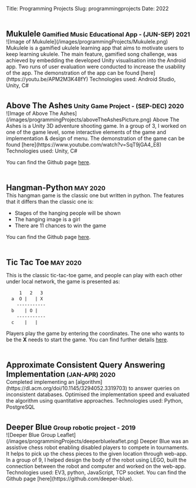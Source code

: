 Title: Programming Projects
Slug: programmingprojects
Date: 2022

<div style="clear: both">
    <br />
    <br />
    <h2 style="display: inline">Mukulele</h2>
    <h3 style="display: inline">Gamified Music Educational App - (JUN-SEP) 2021</h3>
</div>
![Image of Mukulele](/images/programmingProjects/Mukulele.png)
Mukulele is a gamified ukulele learning app that aims to motivate users to keep learning ukulele. The main feature, gamified song challenge, was achieved by embedding the developed Unity visualisation into the Android app. Two runs of user evaluation were conducted to increase the usability of the app. The demonstration of the app can be found [here](https://youtu.be/APM2M3K48fY) Technologies used: Android Studio, Unity, C#


<div style="clear: both">
    <br />
    <br />
    <h2 style="display: inline">Above The Ashes</h2>
    <h3 style="display: inline">Unity Game Project - (SEP-DEC) 2020</h3>
</div>
![Image of Above The Ashes](/images/programmingProjects/aboveTheAshesPicture.png)
Above The Ashes is a Unity 3D adventure shooting game. In a group of 3, I worked on one of the game level, some interactive elements of the game and implementation & design of menu. The demonstration of the game can be found [here](https://www.youtube.com/watch?v=SqT9jGA4_E8) Technologies used: Unity, C#  

You can find the Github page [here](https://github.com/CWJWANJING/MGD_Game).


<div style="clear: both">
    <br />
    <br />
    <h2 style="display: inline">Hangman-Python</h2>
    <h3 style="display: inline">   MAY 2020</h3>
</div>
This hangman game is the classic one but written in python. The features that it differs than the classic one is:  

* Stages of the hanging people will be shown
* The hanging image is a girl
* There are 11 chances to win the game   

You can find the Github page [here](https://github.com/CWJWANJING/hangman-python).


<div style="clear: both">
    <br />
    <br />
    <h2 style="display: inline">Tic Tac Toe</h2>
    <h3 style="display: inline">   MAY 2020</h3>
</div>

This is the classic tic-tac-toe game, and people can play with each other under local network, the game is presented as:

```text
     1   2   3
  a  O |   | X
    -----------
  b    | O |
    -----------
  c    |   |
```

Players play the game by entering the coordinates. The one who wants to be the **X** needs to start the game. You can find further details [here](https://github.com/CWJWANJING/tic-tac-toe).


<div style="clear: both">
    <br />
    <br />
    <h2 style="display: inline">Approximate Consistent Query Answering Implementation</h2>
    <h3 style="display: inline">(JAN-APR) 2020</h3>
</div>
Completed implementing an [algorithm](https://dl.acm.org/doi/10.1145/3294052.3319703) to answer queries on inconsistent databases. Optimised the implementation speed and evaluated the algorithm using quantitative approaches. Technologies used: Python, PostgreSQL


<div style="clear: both">
    <br />
    <br />
    <h2 style="display: inline">Deeper Blue</h2>
    <h3 style="display: inline">  Group robotic project - 2019</h3>
</div>
![Deeper Blue Group Leaflet](/images/programmingProjects/deeperblueleaflet.png)
Deeper Blue was an assistive chess robot enabling disabled players to compete in tournaments. It helps to pick up the chess pieces to the given location through web-app. In a group of 9, I helped design the body of the robot using LEGO, built the connection between the robot and computer and worked on the web-app. Technologies used: EV3, python, JavaScript, TCP socket. You can find the Github page [here](https://github.com/deeper-blue).
